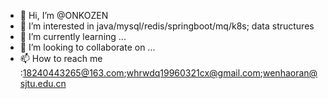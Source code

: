 - 👋 Hi, I’m @ONKOZEN
- 👀 I’m interested in java/mysql/redis/springboot/mq/k8s; data structures
- 🌱 I’m currently learning ...
- 💞️ I’m looking to collaborate on ...
- 📫 How to reach me :18240443265@163.com;whrwdq19960321cx@gmail.com;wenhaoran@sjtu.edu.cn

<!---
ONKOZEN/ONKOZEN is a ✨ special ✨ repository because its `README.md` (this file) appears on your GitHub profile.
You can click the Preview link to take a look at your changes.
--->
